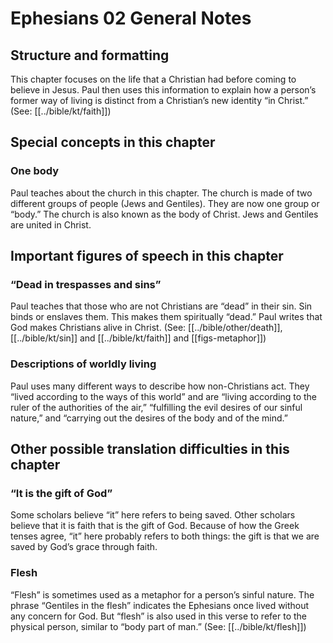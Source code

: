 # Ephesians 02 General Notes

## Structure and formatting

This chapter focuses on the life that a Christian had before coming to believe in Jesus. Paul then uses this information to explain how a person’s former way of living is distinct from a Christian’s new identity “in Christ.” (See: [[../bible/kt/faith]])

## Special concepts in this chapter

### One body

Paul teaches about the church in this chapter. The church is made of two different groups of people (Jews and Gentiles). They are now one group or “body.” The church is also known as the body of Christ. Jews and Gentiles are united in Christ.

## Important figures of speech in this chapter

### “Dead in trespasses and sins”

Paul teaches that those who are not Christians are “dead” in their sin. Sin binds or enslaves them. This makes them spiritually “dead.” Paul writes that God makes Christians alive in Christ. (See: [[../bible/other/death]], [[../bible/kt/sin]] and [[../bible/kt/faith]] and [[figs-metaphor]])

### Descriptions of worldly living

Paul uses many different ways to describe how non-Christians act. They “lived according to the ways of this world” and are “living according to the ruler of the authorities of the air,” “fulfilling the evil desires of our sinful nature,” and “carrying out the desires of the body and of the mind.”

## Other possible translation difficulties in this chapter

### “It is the gift of God”

Some scholars believe “it” here refers to being saved. Other scholars believe that it is faith that is the gift of God. Because of how the Greek tenses agree, “it” here probably refers to both things: the gift is that we are saved by God’s grace through faith.

### Flesh

“Flesh” is sometimes used as a metaphor for a person’s sinful nature. The phrase “Gentiles in the flesh” indicates the Ephesians once lived without any concern for God. But “flesh” is also used in this verse to refer to the physical person, similar to “body part of man.” (See: [[../bible/kt/flesh]])